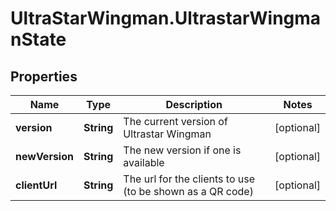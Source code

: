 # UltraStarWingman.UltrastarWingmanState

## Properties

Name | Type | Description | Notes
------------ | ------------- | ------------- | -------------
**version** | **String** | The current version of Ultrastar Wingman | [optional] 
**newVersion** | **String** | The new version if one is available | [optional] 
**clientUrl** | **String** | The url for the clients to use (to be shown as a QR code) | [optional] 


